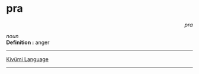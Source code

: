 
# pra

<div align="right"><i>pra</i></div>

*noun*  
**Definition :** anger  

---

[Kivümi Language](../README.md)

---
